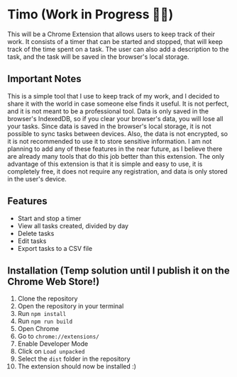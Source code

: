 # Timo (Work in Progress 👷‍♀️)

This will be a Chrome Extension that allows users to keep track of their work.
It consists of a timer that can be started and stopped, that will keep track of the time spent on a task.
The user can also add a description to the task, and the task will be saved in the browser's local storage.

## Important Notes

This is a simple tool that I use to keep track of my work, and I decided to share it with the world in case someone else finds it useful.
It is not perfect, and it is not meant to be a professional tool.
Data is only saved in the browser's IndexedDB, so if you clear your browser's data, you will lose all your tasks.
Since data is saved in the browser's local storage, it is not possible to sync tasks between devices.
Also, the data is not encrypted, so it is not recommended to use it to store sensitive information.
I am not planning to add any of these features in the near future, as I believe there are already many tools that do this job better than this extension.
The only advantage of this extension is that it is simple and easy to use, it is completely free, it does not require any registration, and data is only stored in the user's device.

## Features

- Start and stop a timer
- View all tasks created, divided by day
- Delete tasks
- Edit tasks
- Export tasks to a CSV file

## Installation (Temp solution until I publish it on the Chrome Web Store!)

1. Clone the repository
2. Open the repository in your terminal
3. Run `npm install`
4. Run `npm run build`
5. Open Chrome
6. Go to `chrome://extensions/`
7. Enable Developer Mode
8. Click on `Load unpacked`
9. Select the `dist` folder in the repository
10. The extension should now be installed :)
